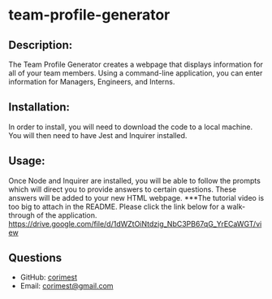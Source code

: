 # team-profile-generator

  ## Description: 
  The Team Profile Generator creates a webpage that displays information for all of your team members. 
  Using a command-line application, you can enter information for Managers, Engineers, and Interns. 
  ## Installation:
  In order to install, you will need to download the code to a local machine. You will then need to have Jest and Inquirer installed.
  ## Usage: 
  Once Node and Inquirer are installed, you will be able to follow the prompts which will direct you to provide answers to certain questions. These answers   will be added to your new HTML webpage.
  ***The tutorial video is too big to attach in the README. Please click the link below for a walk-through of the application. 
  https://drive.google.com/file/d/1dWZtOiNtdzig_NbC3PB67qG_YrECaWGT/view
  ## Questions
  - GitHub: [corimest](https://github.com/corimest)
  - Email: [corimest@gmail.com](mailto:user@example.com)
